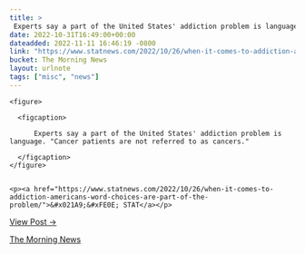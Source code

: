 ```yaml
---
title: > 
 Experts say a part of the United States' addiction problem is language. "Cancer patients are not referred to as cancers."
date: 2022-10-31T16:49:00+00:00
dateadded: 2022-11-11 16:46:19 -0800
link: "https://www.statnews.com/2022/10/26/when-it-comes-to-addiction-americans-word-choices-are-part-of-the-problem/"
bucket: The Morning News
layout: urlnote
tags: ["misc", "news"]
--- 
```




  
    
  

  
    <figure>
      
      <figcaption>
        
          Experts say a part of the United States' addiction problem is language. "Cancer patients are not referred to as cancers."
        
      </figcaption>
    </figure>

    
    <p><a href="https://www.statnews.com/2022/10/26/when-it-comes-to-addiction-americans-word-choices-are-part-of-the-problem/">&#x021A9;&#xFE0E; STAT</a></p>
    
  
  <p><a href="https://themorningnews.org/p/experts-say-a-part-of-the-united-states-addiction-problem-is-language">View Post &rarr;</a></p>



 <!-- end excerpt --> 
<div class='bucket'><a class='internal-link' href='/buckets/the-morning-news'>The Morning News</a></div> 
